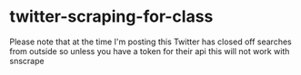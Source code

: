# twitter-scraping-for-class

Please note that at the time I'm posting this Twitter has closed off searches from outside so unless you have a token for their api this will not work with snscrape
